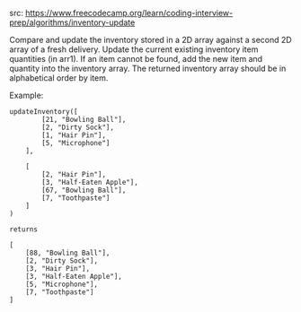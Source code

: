 src: https://www.freecodecamp.org/learn/coding-interview-prep/algorithms/inventory-update

Compare and update the inventory stored in a 2D array against a second 2D array of a fresh delivery. Update the current existing inventory item quantities (in arr1). If an item cannot be found, add the new item and quantity into the inventory array. The returned inventory array should be in alphabetical order by item.

Example:
```
updateInventory([
        [21, "Bowling Ball"],
        [2, "Dirty Sock"],
        [1, "Hair Pin"],
        [5, "Microphone"]
    ],

    [
        [2, "Hair Pin"],
        [3, "Half-Eaten Apple"],
        [67, "Bowling Ball"],
        [7, "Toothpaste"]
    ]
)

returns

[
    [88, "Bowling Ball"],
    [2, "Dirty Sock"],
    [3, "Hair Pin"],
    [3, "Half-Eaten Apple"],
    [5, "Microphone"],
    [7, "Toothpaste"]
]
```
